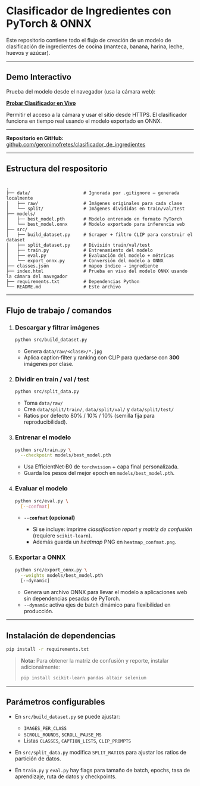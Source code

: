 # Clasificador de Ingredientes con PyTorch & ONNX

Este repositorio contiene todo el flujo de creación de un modelo de clasificación de ingredientes de cocina (manteca, banana, harina, leche, huevos y azúcar).

---

## Demo Interactivo

Prueba del modelo desde el navegador (usa la cámara web):

**[Probar Clasificador en Vivo](https://geronimofretes.github.io/clasificador_de_ingredientes/)**

Permitir el acceso a la cámara y usar el sitio desde HTTPS. El clasificador funciona en tiempo real usando el modelo exportado en ONNX.

---

**Repositorio en GitHub:**  
[github.com/geronimofretes/clasificador_de_ingredientes](https://github.com/geronimofretes/clasificador_de_ingredientes)

---

## Estructura del respositorio

```

.
├── data/                    # Ignorada por .gitignore — generada localmente
│   ├── raw/                 # Imágenes originales para cada clase
│   └── split/               # Imágenes divididas en train/val/test
├── models/
│   ├── best_model.pth       # Modelo entrenado en formato PyTorch
│   └── best_model.onnx      # Modelo exportado para inferencia web
├── src/
│   ├── build_dataset.py     # Scraper + filtro CLIP para construir el dataset
│   ├── split_dataset.py     # División train/val/test
│   ├── train.py             # Entrenamiento del modelo
│   ├── eval.py              # Evaluación del modelo + métricas
│   └── export_onnx.py       # Conversión del modelo a ONNX
├── classes.json             # mapeo índice → ingrediente
├── index.html               # Prueba en vivo del modelo ONNX usando la cámara del navegador
├── requirements.txt         # Dependencias Python
└── README.md                # Este archivo
```

---

## Flujo de trabajo / comandos

1. ### Descargar y filtrar imágenes  
   ```bash
   python src/build_dataset.py
   ```

    * Genera `data/raw/<clase>/*.jpg`
    * Aplica caption‐filter y ranking con CLIP para quedarse con **300** imágenes por clase.

2. ### Dividir en train / val / test

   ```bash
   python src/split_data.py
   ```

   * Toma `data/raw/`
   * Crea `data/split/train/`, `data/split/val/` y `data/split/test/`
   * Ratios por defecto 80% / 10% / 10% (semilla fija para reproducibilidad).

3. ### Entrenar el modelo

   ```bash
   python src/train.py \
     --checkpoint models/best_model.pth
   ```

   * Usa EfficientNet‐B0 de `torchvision` + capa final personalizada.
   * Guarda los pesos del mejor epoch en `models/best_model.pth`.

4. ### Evaluar el modelo

   ```bash
   python src/eval.py \
     [--confmat] 
   ```

   * **`--confmat` (opcional)**

     * Si se incluye: imprime *classification report* y *matriz de confusión* (requiere `scikit-learn`).
     * Además guarda un *heatmap* PNG en `heatmap_confmat.png`.

5. ### Exportar a ONNX

   ```bash
   python src/export_onnx.py \
     --weights models/best_model.pth
     [--dynamic]
   ```

   * Genera un archivo ONNX para llevar el modelo a aplicaciones web sin dependencias pesadas de PyTorch.
   * `--dynamic` activa ejes de batch dinámico para flexibilidad en producción.


---

## Instalación de dependencias

```bash
pip install -r requirements.txt
```

> **Nota:** Para obtener la matriz de confusión y reporte, instalar adicionalmente:
>
> ```bash
> pip install scikit-learn pandas altair selenium
> ```

---

## Parámetros configurables

* En `src/build_dataset.py` se puede ajustar:

  * `IMAGES_PER_CLASS`
  * `SCROLL_ROUNDS`, `SCROLL_PAUSE_MS`
  * Listas `CLASSES`, `CAPTION_LISTS`, `CLIP_PROMPTS`
* En `src/split_data.py` modifica `SPLIT_RATIOS` para ajustar los ratios de partición de datos.
* En `train.py` y `eval.py` hay flags para tamaño de batch, epochs, tasa de aprendizaje, ruta de datos y checkpoints.
